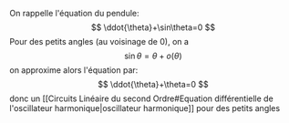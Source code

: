On rappelle l'équation du pendule:
$$
\ddot{\theta}+\sin\theta=0
$$
Pour des petits angles (au voisinage de $0$), on a
$$
\sin \theta = \theta + o(\theta)
$$
on approxime alors l'équation par:
$$
\ddot{\theta}+\theta=0
$$
donc un [[Circuits Linéaire du second Ordre#Equation différentielle de l'oscillateur harmonique|oscillateur harmonique]] pour des petits angles